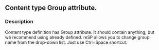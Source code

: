 ## Content type Group attribute.

### Description
Content type definition has Group attribute. It should contain anything, but we recommend using already defined.
reSP allows you to change group name from the drop-down list.
Just use Ctrl+Space shortcut.